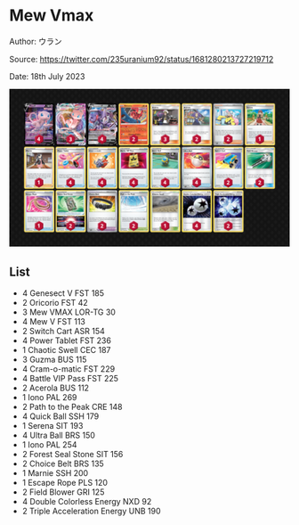 # Mew Vmax

Author: ウラン

Source: <https://twitter.com/235uranium92/status/1681280213727219712>

Date: 18th July 2023

![decklist](../../images/PAL/Mew%20Vmax/4-%20Mew%20Vmax.png)

## List

* 4 Genesect V FST 185
* 2 Oricorio FST 42
* 3 Mew VMAX LOR-TG 30
* 4 Mew V FST 113
* 2 Switch Cart ASR 154
* 4 Power Tablet FST 236
* 1 Chaotic Swell CEC 187
* 3 Guzma BUS 115
* 4 Cram-o-matic FST 229
* 4 Battle VIP Pass FST 225
* 2 Acerola BUS 112
* 1 Iono PAL 269
* 2 Path to the Peak CRE 148
* 4 Quick Ball SSH 179
* 1 Serena SIT 193
* 4 Ultra Ball BRS 150
* 1 Iono PAL 254
* 2 Forest Seal Stone SIT 156
* 2 Choice Belt BRS 135
* 1 Marnie SSH 200
* 1 Escape Rope PLS 120
* 2 Field Blower GRI 125
* 4 Double Colorless Energy NXD 92
* 2 Triple Acceleration Energy UNB 190
